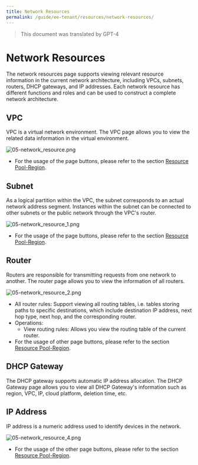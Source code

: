 ```yaml
---
title: Network Resources
permalink: /guide/ee-tenant/resources/network-resources/
---
```


> This document was translated by GPT-4

# Network Resources

The network resources page supports viewing relevant resource information in the current network architecture, including VPCs, subnets, routers, DHCP gateways, and IP addresses. Each network resource has different functions and roles and can be used to construct a complete network architecture.

## VPC

VPC is a virtual network environment. The VPC page allows you to view the related data information in the virtual environment.

![05-network_resource.png](https://yunshan-guangzhou.oss-cn-beijing.aliyuncs.com/pub/pic/202304266448916ab2058.png)

- For the usage of the page buttons, please refer to the section [Resource Pool-Region](./network-resources/).

## Subnet

As a logical partition within the VPC, the subnet corresponds to an actual network address segment. Instances within the subnet can be connected to other subnets or the public network through the VPC's router.

![05-network_resource_1.png](https://yunshan-guangzhou.oss-cn-beijing.aliyuncs.com/pub/pic/202304266448943337299.png)

- For the usage of the page buttons, please refer to the section [Resource Pool-Region](./network-resources/).

## Router

Routers are responsible for transmitting requests from one network to another. The router page allows you to view the information of all routers.

![05-network_resource_2.png](https://yunshan-guangzhou.oss-cn-beijing.aliyuncs.com/pub/pic/2023042664489e7cde5f0.png)

- All router rules: Support viewing all routing tables, i.e. tables storing paths to specific destinations, which include destination IP address, next hop type, next hop, and the corresponding router.
- Operations:
  - View routing rules: Allows you view the routing table of the current router.
- For the usage of other page buttons, please refer to the section [Resource Pool-Region](./network-resources/).

## DHCP Gateway

The DHCP gateway supports automatic IP address allocation. The DHCP Gateway page allows you to view all DHCP Gateway's information such as region, VPC, IP, cloud platform, deletion time, etc.

## IP Address

IP address is a numeric address used to identify devices in the network.

![05-network_resource_4.png](https://yunshan-guangzhou.oss-cn-beijing.aliyuncs.com/pub/pic/202304266448be4281264.png)

- For the usage of the other page buttons, please refer to the section [Resource Pool-Region](./network-resources/).
